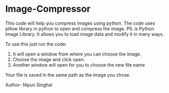 # Image-Compressor
This code will help you compress images using python.
The code uses pillow library in python to open and compress the image.
PIL is Python Image Library. It allows you to load image data and modify it in many ways.

To use this just run the code:
1. It will open a window from where you can choose the image.
2. Choose the image and click open.
3. Another window will open for you to choose the new file name

Your file is saved in the same path as the image you chose.


Author- Nipun Singhal
